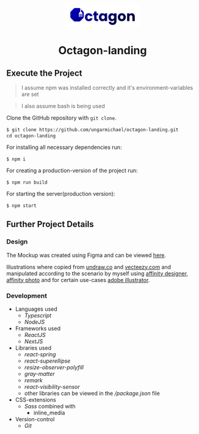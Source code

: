 
<div align="center">
    <img alt="Octagon Logo" src="assets/Logo/Octagon-logo-poppins-1000BA-README.png" width="200"/>
    <h1>Octagon-landing</h1>
</div>


## Execute the Project

> I assume npm was installed correctly and it's environment-variables are set

> I also assume bash is being used

Clone the GitHub repository with `git clone`.

```
$ git clone https://github.com/ungarmichael/octagon-landing.git
cd octagon-landing
```

For installing all necessary dependencies run:

```
$ npm i
```


For creating a production-version of the project run:

```
$ npm run build
```

For starting the server(production version):
```
$ npm start
```

## Further Project Details

### Design
The Mockup was created using Figma and can be viewed [here](https://www.figma.com/file/7gjL6YkZ6Yg5CegX9p9AZ9/Landing-Page?node-id=0%3A1).

Illustrations where copied from [undraw.co](https://undraw.co) and  [vecteezy.com](https://es.vecteezy.com) and manipulated according to the scenario by myself using [affinity designer](https://affinity.serif.com/en-gb/designer/), [affinity photo](https://affinity.serif.com/en-gb/photo/) and for certain use-cases [adobe illustrator](https://www.adobe.com/products/illustrator.html).


### Development

* Languages used
    * _Typescript_
    * _NodeJS_
* Frameworks used
    * _ReactJS_
    * _NextJS_
* Libraries used
    * _react-spring_
    * _react-superellipse_
    * _resize-observer-polyfill_
    * _gray-matter_
    * _remark_
    * _react-visibility-sensor_
    * other libraries can be viewed in the _/package.json_ file
* CSS-extensions
    * _Sass_ combined with
        * inline_media 
* Version-control
    * _Git_





